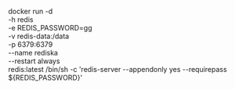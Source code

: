 docker run -d \
  -h redis \
  -e REDIS_PASSWORD=gg \
  -v redis-data:/data \
  -p 6379:6379 \
  --name rediska \
  --restart always \
  redis:latest /bin/sh -c 'redis-server --appendonly yes --requirepass ${REDIS_PASSWORD}'
